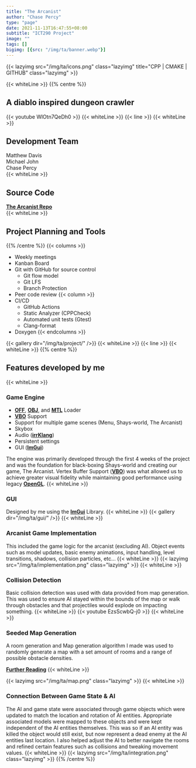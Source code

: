 ```yaml
---
title: "The Arcanist"
author: "Chase Percy"
type: "page"
date: 2021-11-13T16:47:55+08:00
subtitle: "ICT290 Project"
image: ""
tags: []
bigimg: [{src: "/img/ta/banner.webp"}]
---
```


{{< lazyimg src="/img/ta/icons.png" class="lazyimg" title="CPP | CMAKE | GITHUB" class="lazyimg" >}}

{{< whiteLine >}}
{{% centre %}}
## A diablo inspired dungeon crawler

{{< youtube WlOtn7QeDh0 >}}
{{< whiteLine >}}
{{< line >}}
{{< whiteLine >}}
## Development Team
Matthew Davis  
Michael John  
Chase Percy  
{{< whiteLine >}}
## Source Code
__[The Arcanist Repo](https://gitfront.io/r/cp-dev/10d5e1649dea095933feec282ec8865c5173d144/ICT290/)__  
{{< whiteLine >}}
## Project Planning and Tools
{{% /centre %}}
{{< columns >}}
- Weekly meetings
- Kanban Board
- Git with GitHub for source control
  - Git flow model
  - Git LFS
  - Branch Protection
- Peer code review
{{< column >}}
- CI/CD
  - GitHub Actions
  - Static Analyzer (CPPCheck)
  - Automated unit tests (Gtest)
  - Clang-format
- Doxygen
{{< endcolumns >}}


{{< gallery dir="/img/ta/project/" />}}
{{< whiteLine >}}
{{< line >}}
{{< whiteLine >}}
{{% centre %}}
## Features developed by me

{{< whiteLine >}}

### Game Engine
- __[OFF](https://en.wikipedia.org/wiki/OFF_(file_format))__, __[OBJ](https://en.wikipedia.org/wiki/Wavefront_.obj_file)__, and __[MTL](https://en.wikipedia.org/wiki/Wavefront_.obj_file#Material_template_library)__ Loader
- __[VBO](https://en.wikipedia.org/wiki/Vertex_buffer_object)__ Support
- Support for multiple game scenes (Menu, Shays-world, The Arcanist)
- Skybox
- Audio (__[irrKlang](https://www.ambiera.com/irrklang/)__)
- Persistent settings
- GUI (__[ImGui](https://github.com/ocornut/imgui)__)

The engine was primarily developed through the first 4 weeks of the project and was the foundation for
black-boxing Shays-world and creating our game, The Arcanist. Vertex Buffer Support (__[VBO](https://en.wikipedia.org/wiki/Vertex_buffer_object)__)
was what allowed us to achieve greater visual fidelity while maintaining good performance using legacy __[OpenGL](https://www.khronos.org/opengl/wiki/History_of_OpenGL)__.
{{< whiteLine >}}
### GUI
Designed by me using the __[ImGui](https://github.com/ocornut/imgui)__ Library. 
{{< whiteLine >}}
{{< gallery dir="/img/ta/gui/" />}}
{{< whiteLine >}}

### Arcanist Game Implementation
This included the game logic for the arcanist (excluding AI). Object events such as model updates, basic enemy
animations, input handling, level transitions, shadows, collision particles, etc...
{{< whiteLine >}}
{{< lazyimg src="/img/ta/implementation.png" class="lazyimg" >}}
{{< whiteLine >}}

### Collision Detection
Basic collision detection was used with data provided from map generation. This was used to ensure AI stayed within
the bounds of the map or walk through obstacles and that projectiles would explode on impacting something. 
{{< whiteLine >}}
{{< youtube EzsScwbQ-j0  >}}
{{< whiteLine >}}

### Seeded Map Generation
A room generation and Map generation algorithm I made was used to randomly generate a map with a set amount of rooms
and a range of possible obstacle densities.

__[Further Reading](http://localhost:1313/post/map-generation/)__
{{< whiteLine >}}

{{< lazyimg src="/img/ta/map.png" class="lazyimg" >}}
{{< whiteLine >}}

### Connection Between Game State & AI  
The AI and game state were associated through game objects which were updated to match the location
and rotation of AI entities. Appropriate associated models were mapped to these objects and were kept
independent of the AI entities themselves. This was so if an AI entity was killed the object would
still exist, but now represent a dead enemy at the AI entities last location. I also helped adjust the AI to better
navigate the rooms and refined certain features such as collisions and tweaking movement values.
{{< whiteLine >}}
{{< lazyimg src="/img/ta/integration.png" class="lazyimg" >}}
{{% /centre %}}